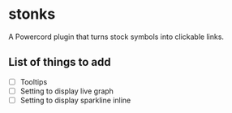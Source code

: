 # stonks

A Powercord plugin that turns stock symbols into clickable links.

## List of things to add

- [ ] Tooltips
- [ ] Setting to display live graph
- [ ] Setting to display sparkline inline
